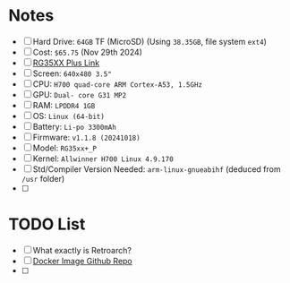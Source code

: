 # Notes
- [ ] Hard Drive: `64GB` TF (MicroSD) (Using `38.35GB`, file system `ext4`)
- [ ] Cost: `$65.75` (Nov 29th 2024)
- [ ] [RG35XX Plus Link](https://anbernic.com/products/rg35xx-plus)
- [ ] Screen: `640x480 3.5"`
- [ ] CPU: `H700 quad-core ARM Cortex-A53, 1.5GHz`
- [ ] GPU: `Dual- core G31 MP2`
- [ ] RAM: `LPDDR4 1GB`
- [ ] OS: `Linux (64-bit)`
- [ ] Battery: `Li-po 3300mAh`
- [ ] Firmware: `v1.1.8 (20241018)`
- [ ] Model: `RG35xx+_P`
- [ ] Kernel: `Allwinner H700 Linux 4.9.170`
- [ ] Std/Compiler Version Needed: `arm-linux-gnueabihf` (deduced from `/usr` folder)
- [ ] 
# TODO List
- [ ] What exactly is Retroarch?
- [ ] [Docker Image Github Repo](https://github.com/psiroki/rg35xx-toolchain)
- [ ] 